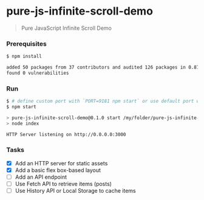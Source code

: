# pure-js-infinite-scroll-demo

> Pure JavaScript Infinite Scroll Demo

### Prerequisites

```bash
$ npm install

added 50 packages from 37 contributors and audited 126 packages in 0.872s
found 0 vulnerabilities
```

### Run

```bash
$ # define custom port with `PORT=9181 npm start` or use default port with:
$ npm start

> pure-js-infinite-scroll-demo@0.1.0 start /my/folder/pure-js-infinite-scroll-demo
> node index

HTTP Server listening on http://0.0.0.0:3000
```

### Tasks

- [x] Add an HTTP server for static assets
- [x] Add a basic flex box-based layout
- [ ] Add an API endpoint
- [ ] Use Fetch API to retrieve items (posts)
- [ ] Use History API or Local Storage to cache items
